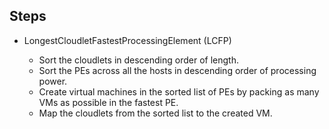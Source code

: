 ## Steps

* LongestCloudletFastestProcessingElement (LCFP)

  *	Sort the cloudlets in descending order of length.
  *	Sort the PEs across all the hosts in descending order of processing power. 
  *	Create virtual machines in the sorted list of PEs by packing as many VMs as possible in the fastest PE.
  *	Map the cloudlets from the sorted list to the created VM.

